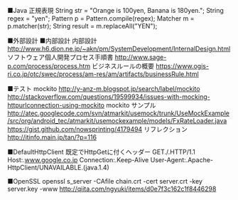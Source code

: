 ■Java
正規表現
String str = "Orange is 100yen, Banana is 180yen.";
String regex = "yen";
Pattern p = Pattern.compile(regex);
Matcher m = p.matcher(str);
String result = m.replaceAll("YEN");

■外部設計
■内部設計
内部設計
http://www.h6.dion.ne.jp/~akn/pm/SystemDevelopment/InternalDesign.html
ソフトウェア個人開発プロセス手順書
http://www.sage-p.com/process/process.htm
ビジネスルールの概要
https://www.ogis-ri.co.jp/otc/swec/process/am-res/am/artifacts/businessRule.html

■テスト
mockito
http://y-anz-m.blogspot.jp/search/label/mockito
http://stackoverflow.com/questions/19599934/issues-with-mocking-httpurlconnection-using-mockito
mockito サンプル
http://atec.googlecode.com/svn/atmarkit/usemock/trunk/UseMockExample/src/org/android_tec/atmarkit/usemockexample/models/FxRateLoader.java
https://gist.github.com/nowsprinting/4179494
リフレクション
http://itinfo.main.jp/tan/?p=116

■DefaultHttpClient
既定でHttpGetに付くヘッダー
	GET./.HTTP/1.1
	Host:.www.google.co.jp
	Connection:.Keep-Alive
	User-Agent:.Apache-HttpClient/UNAVAILABLE.(java.1.4)

■OpenSSL
openssl s_server -CAfile chain.crt -cert server.crt -key server.key -www
http://qiita.com/ngyuki/items/d0e7f3c162c1f8446298

